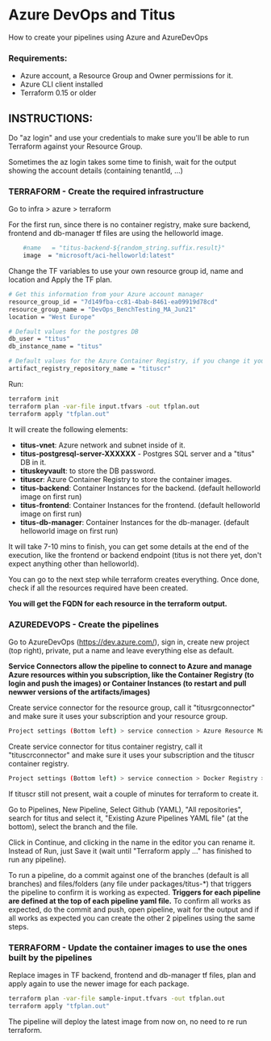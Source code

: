 # Azure DevOps and Titus

How to create your pipelines using Azure and AzureDevOps

### Requirements:
- Azure account, a Resource Group and Owner permissions for it.
- Azure CLI client installed
- Terraform 0.15 or older

## INSTRUCTIONS:

Do "az login" and use your credentials to make sure you'll be able to run Terraform against your Resource Group.

Sometimes the az login takes some time to finish, wait for the output showing the account details (containing tenantId, ...)

### TERRAFORM - Create the required infrastructure

Go to infra > azure > terraform

For the first run, since there is no container registry, make sure backend, frontend and db-manager tf files are using the helloworld image.

```bash
    #name   = "titus-backend-${random_string.suffix.result}"
    image  = "microsoft/aci-helloworld:latest"
```

Change the TF variables to use your own resource group id, name and location and Apply the TF plan.

```bash
# Get this information from your Azure account manager
resource_group_id = "7d149fba-cc81-4bab-8461-ea09919d78cd"
resource_group_name = "DevOps_BenchTesting_MA_Jun21"
location = "West Europe"

# Default values for the postgres DB
db_user = "titus"
db_instance_name = "titus"

# Default values for the Azure Container Registry, if you change it you will have to adapt the pipeline yaml files accordingly
artifact_registry_repository_name = "tituscr"
```

Run:
```bash
terraform init
terraform plan -var-file input.tfvars -out tfplan.out
terraform apply "tfplan.out"
```

It will create the following elements:
- **titus-vnet**: Azure network and subnet inside of it.
- **titus-postgresql-server-XXXXXX** - Postgres SQL server and a "titus" DB in it.
- **tituskeyvault**: to store the DB password.
- **tituscr**: Azure Container Registry to store the container images.
- **titus-backend**: Container Instances for the backend. (default helloworld image on first run)
- **titus-frontend**: Container Instances for the frontend. (default helloworld image on first run)
- **titus-db-manager**: Container Instances for the db-manager. (default helloworld image on first run)

It will take 7-10 mins to finish, you can get some details at the end of the execution, like the frontend or backend endpoint (titus is not there yet, don't expect anything other than helloworld).

You can go to the next step while terraform creates everything. Once done, check if all the resources required have been created.

**You will get the FQDN for each resource in the terraform output.**


### AZUREDEVOPS - Create the pipelines

Go to AzureDevOps (https://dev.azure.com/), sign in,  create new project (top right), private, put a name and leave everything else as default.

**Service Connectors allow the pipeline to connect to Azure and manage Azure resources within you subscription, like the Container Registry (to login and push the images) or Container Instances (to restart and pull newwer versions of the artifacts/images)**

Create service connector for the resource group, call it "titusrgconnector" and make sure it uses your subscription and your resource group.
```bash
Project settings (Bottom left) > service connection > Azure Resource Manager > Service Principal
```

Create service connector for titus container registry, call it "tituscrconnector" and make sure it uses your subscription and the tituscr container registry.
```bash
Project settings (Bottom left) > service connection > Docker Registry > Azure Container Registry
```
If tituscr still not present, wait a couple of minutes for terraform to create it.

Go to Pipelines, New Pipeline, Select Github (YAML), "All repositories", search for titus and select it, "Existing Azure Pipelines YAML file" (at the bottom), select the branch and the file.

Click in Continue, and clicking in the name in the editor you can rename it.
Instead of Run, just Save it (wait until "Terraform apply ..." has finished to run any pipeline).

To run a pipeline, do a commit against one of the branches (default is all branches) and files/folders (any file under packages/titus-*) that triggers the pipeline to confirm it is working as expected.
**Triggers for each pipeline are defined at the top of each pipeline yaml file.**
To confirm all works as expected, do the commit and push, open pipeline, wait for the output and if all works as expected you can create the other 2 pipelines using the same steps.

### TERRAFORM - Update the container images to use the ones built by the pipelines 

Replace images in TF backend, frontend and db-manager tf files, plan and apply again to use the newer image for each package.

```bash
terraform plan -var-file sample-input.tfvars -out tfplan.out
terraform apply "tfplan.out"
```

The pipeline will deploy the latest image from now on, no need to re run terraform.